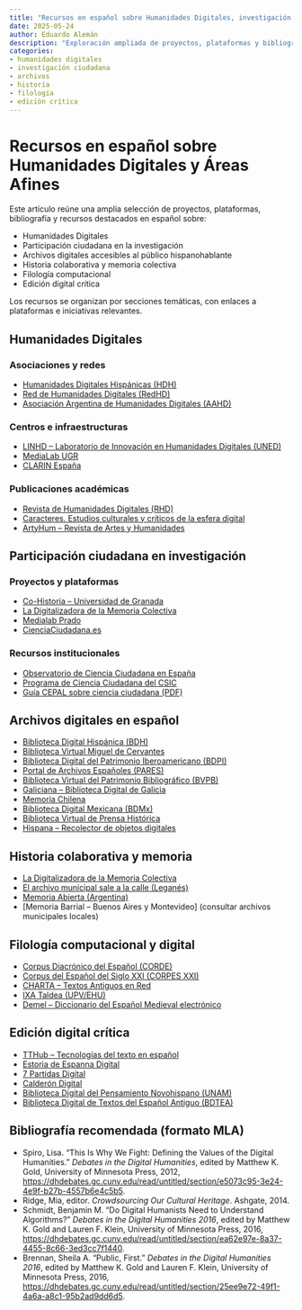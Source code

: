 ```yaml
---
title: "Recursos en español sobre Humanidades Digitales, investigación ciudadana y edición crítica"
date: 2025-05-24
author: Eduardo Alemán
description: "Exploración ampliada de proyectos, plataformas y bibliografía clave en español sobre Humanidades Digitales, ciencia ciudadana, historia colaborativa, archivos digitales, filología computacional y edición crítica."
categories:
- humanidades digitales
- investigación ciudadana
- archivos
- historia
- filología
- edición crítica
---
```


# Recursos en español sobre Humanidades Digitales y Áreas Afines

Este artículo reúne una amplia selección de proyectos, plataformas, bibliografía y recursos destacados en español sobre:

- Humanidades Digitales
- Participación ciudadana en la investigación
- Archivos digitales accesibles al público hispanohablante
- Historia colaborativa y memoria colectiva
- Filología computacional
- Edición digital crítica

Los recursos se organizan por secciones temáticas, con enlaces a plataformas e iniciativas relevantes.

## Humanidades Digitales

### Asociaciones y redes
- [Humanidades Digitales Hispánicas (HDH)](https://www.humanidadesdigitales.net/)
- [Red de Humanidades Digitales (RedHD)](https://www.humanidadesdigitales.net/redhd/)
- [Asociación Argentina de Humanidades Digitales (AAHD)](https://aahd.ar/)

### Centros e infraestructuras
- [LINHD – Laboratorio de Innovación en Humanidades Digitales (UNED)](https://linhd.uned.es/)
- [MediaLab UGR](https://medialab.ugr.es/)
- [CLARIN España](https://clarin-es.upf.edu/)

### Publicaciones académicas
- [Revista de Humanidades Digitales (RHD)](https://revistas.uned.es/index.php/rhd)
- [Caracteres. Estudios culturales y críticos de la esfera digital](https://revistacaracteres.net/)
- [ArtyHum – Revista de Artes y Humanidades](https://artyhum.com/)

## Participación ciudadana en investigación

### Proyectos y plataformas
- [Co-Historia – Universidad de Granada](https://historiapublica.es/proyecto/co-historia/)
- [La Digitalizadora de la Memoria Colectiva](https://ladigitalizadora.org/)
- [Medialab Prado](https://www.medialab-prado.es/)
- [CienciaCiudadana.es](https://cienciaciudadana.es/)

### Recursos institucionales
- [Observatorio de Ciencia Ciudadana en España](https://www.ciencia-ciudadana.es/)
- [Programa de Ciencia Ciudadana del CSIC](https://cultura.csic.es/ciencia-ciudadana/)
- [Guía CEPAL sobre ciencia ciudadana (PDF)](https://www.cepal.org/es/publicaciones/48696-ciencia-ciudadana-programa-clase-magistral)

## Archivos digitales en español

- [Biblioteca Digital Hispánica (BDH)](https://www.bne.es/es/colecciones/biblioteca-digital-hispanica)
- [Biblioteca Virtual Miguel de Cervantes](https://www.cervantesvirtual.com/)
- [Biblioteca Digital del Patrimonio Iberoamericano (BDPI)](http://bdpi.cultura.gob.es/)
- [Portal de Archivos Españoles (PARES)](http://pares.mcu.es/)
- [Biblioteca Virtual del Patrimonio Bibliográfico (BVPB)](https://bvpb.mcu.es/)
- [Galiciana – Biblioteca Digital de Galicia](https://biblioteca.galiciana.gal/)
- [Memoria Chilena](https://www.memoriachilena.gob.cl/)
- [Biblioteca Digital Mexicana (BDMx)](http://bdmx.mx/)
- [Biblioteca Virtual de Prensa Histórica](http://prensahistorica.mcu.es/)
- [Hispana – Recolector de objetos digitales](http://hispana.mcu.es/)

## Historia colaborativa y memoria

- [La Digitalizadora de la Memoria Colectiva](https://ladigitalizadora.org/)
- [El archivo municipal sale a la calle (Leganés)](https://archivo.leganes.org/)
- [Memoria Abierta (Argentina)](https://memoriaabierta.org.ar/)
- [Memoria Barrial – Buenos Aires y Montevideo] (consultar archivos municipales locales)

## Filología computacional y digital

- [Corpus Diacrónico del Español (CORDE)](https://www.rae.es/banco-de-datos/corde)
- [Corpus del Español del Siglo XXI (CORPES XXI)](https://www.rae.es/banco-de-datos/corpes-xxi)
- [CHARTA – Textos Antiguos en Red](http://charta.csic.es/)
- [IXA Taldea (UPV/EHU)](https://ixa.si.ehu.eus/)
- [Demel – Diccionario del Español Medieval electrónico](http://demel.hsmt.me/)

## Edición digital crítica

- [TTHub – Tecnologías del texto en español](https://tthub.io/)
- [Estoria de Espanna Digital](http://estoria.bham.ac.uk/)
- [7 Partidas Digital](https://7partidas.hypotheses.org/)
- [Calderón Digital](https://github.com/CALDERON-Project)
- [Biblioteca Digital del Pensamiento Novohispano (UNAM)](https://bdpn.unam.mx/)
- [Biblioteca Digital de Textos del Español Antiguo (BDTEA)](https://www.hispanicseminary.org/)

## Bibliografía recomendada (formato MLA)

- Spiro, Lisa. “This Is Why We Fight: Defining the Values of the Digital Humanities.” *Debates in the Digital Humanities*, edited by Matthew K. Gold, University of Minnesota Press, 2012, https://dhdebates.gc.cuny.edu/read/untitled/section/e5073c95-3e24-4e9f-b27b-4557b6e4c5b5.
- Ridge, Mia, editor. *Crowdsourcing Our Cultural Heritage*. Ashgate, 2014.
- Schmidt, Benjamin M. “Do Digital Humanists Need to Understand Algorithms?” *Debates in the Digital Humanities 2016*, edited by Matthew K. Gold and Lauren F. Klein, University of Minnesota Press, 2016, https://dhdebates.gc.cuny.edu/read/untitled/section/ea62e97e-8a37-4455-8c66-3ed3cc7f1440.
- Brennan, Sheila A. “Public, First.” *Debates in the Digital Humanities 2016*, edited by Matthew K. Gold and Lauren F. Klein, University of Minnesota Press, 2016, https://dhdebates.gc.cuny.edu/read/untitled/section/25ee9e72-49f1-4a6a-a8c1-95b2ad9dd6d5.
